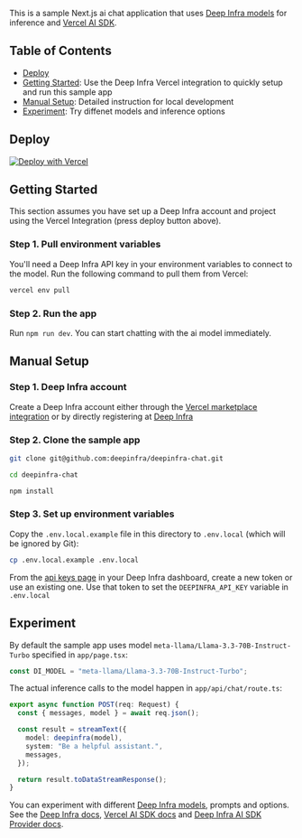 This is a sample Next.js ai chat application that uses [Deep Infra models](https://deepinfra.com/models) for inference and [Vercel AI SDK](https://sdk.vercel.ai/docs/introduction).

## Table of Contents

- [Deploy](#deploy)
- [Getting Started](#getting-started): Use the Deep Infra Vercel integration to quickly setup and run this sample app
- [Manual Setup](#manual-setup): Detailed instruction for local development
- [Experiment](#experiment): Try diffenet models and inference options
  
## Deploy

[![Deploy with Vercel](https://vercel.com/button)](https://vercel.com/new/clone?repository-url=https%3A%2F%2Fgithub.com%2Fdeepinfra%2Fdeepinfra-chat&products=%5B%7B%22type%22%3A%22integration%22%2C%22integrationSlug%22%3A%22deepiinfra%22%2C%22productSlug%22%3A%22api-token%22%2C%22protocol%22%3A%22ai%22%7D%5D")

## Getting Started

This section assumes you have set up a Deep Infra account and project using the Vercel Integration (press deploy button above).

### Step 1. Pull environment variables

You'll need a Deep Infra API key in your environment variables to connect to the model. Run the following command to pull them from Vercel:

```bash
vercel env pull
```

### Step 2. Run the app

Run `npm run dev`. You can start chatting with the ai model immediately.

## Manual Setup

### Step 1. Deep Infra account

Create a Deep Infra account either through the [Vercel marketplace integration](https://vercel.com/marketplace/deepinfra) or by directly registering at [Deep Infra](https://deepinfra.com)

### Step 2. Clone the sample app

```bash
git clone git@github.com:deepinfra/deepinfra-chat.git
```

```bash
cd deepinfra-chat
```

```bash
npm install
```

### Step 3. Set up environment variables

Copy the `.env.local.example` file in this directory to `.env.local` (which will be ignored by Git):

```bash
cp .env.local.example .env.local
```

From the [api keys page](https://deepinfra.com/dash/api_keys) in your Deep Infra dashboard, create a new token or use an existing one. Use that token to set the `DEEPINFRA_API_KEY` variable in `.env.local`

## Experiment

By default the sample app uses model `meta-llama/Llama-3.3-70B-Instruct-Turbo` specified in `app/page.tsx`:
```typescript
const DI_MODEL = "meta-llama/Llama-3.3-70B-Instruct-Turbo";
```

The actual inference calls to the model happen in `app/api/chat/route.ts`:
```typescript
export async function POST(req: Request) {
  const { messages, model } = await req.json();

  const result = streamText({
    model: deepinfra(model),
    system: "Be a helpful assistant.",
    messages,
  });

  return result.toDataStreamResponse();
}
```

You can experiment with different [Deep Infra models](https://deepinfra.com/models), prompts and options. See the [Deep Infra docs](https://deepinfra.com/docs), [Vercel AI SDK docs](https://sdk.vercel.ai/docs/introduction) and [Deep Infra AI SDK Provider docs](https://sdk.vercel.ai/providers/ai-sdk-providers/deepinfra).


